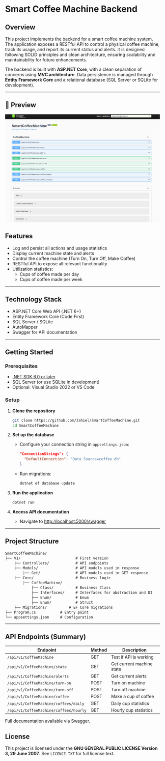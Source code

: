 ﻿# Smart Coffee Machine Backend

## Overview

This project implements the backend for a smart coffee machine system. The application exposes a RESTful API to control a physical coffee machine, track its usage, and report its current status and alerts. It is designed following SOLID principles and clean architecture, ensuring scalability and maintainability for future enhancements.

The backend is built with **ASP.NET Core**, with a clean separation of concerns using **MVC architecture**. Data persistence is managed through **Entity Framework Core** and a relational database (SQL Server or SQLite for development).

---
## 🔎 Preview
![swagger](./assets/swagger.png)

## Features

- Log and persist all actions and usage statistics
- Display current machine state and alerts
- Control the coffee machine (Turn On, Turn Off, Make Coffee)
- RESTful API to expose all relevant functionality
- Utilization statistics:
  - Cups of coffee made per day
  - Cups of coffee made per week

---

## Technology Stack

- ASP.NET Core Web API (.NET 6+)
- Entity Framework Core (Code First)
- SQL Server / SQLite
- AutoMapper
- Swagger for API documentation

---

## Getting Started

### Prerequisites

- [.NET SDK 6.0 or later](https://dotnet.microsoft.com/download)
- SQL Server (or use SQLite in development)
- Optional: Visual Studio 2022 or VS Code

### Setup

1. **Clone the repository**  
   ```bash
   git clone https://github.com/Jahiel/SmartCoffeeMachine.git
   cd SmartCoffeeMachine
   ```

2. **Set up the database**
   - Configure your connection string in `appsettings.json`:
     ```json
     "ConnectionStrings": {
       "DefaultConnection": "Data Source=coffee.db"
     }
     ```
   - Run migrations:
     ```bash
     dotnet ef database update
     ```

3. **Run the application**
   ```bash
   dotnet run
   ```

4. **Access API documentation**
   - Navigate to [http://localhost:5000/swagger](http://localhost:5000/swagger)

---

## Project Structure

```
SmartCoffeeMachine/
├── V1/                         # First version
    ├── Controllers/            # API endpoints
    ├── Models/                 # API models used in response
        ├── Get/                # API models used in GET response
    ├── Core/                   # Business logic
        ├── CoffeeMachine/            
            ├── Class/          # Business Class 
            ├── Interfaces/     # Interfaces for abstraction and DI
            ├── Enum/           # Enum
            ├── Enum/           # Struct
    ├── Migrations/          # EF Core migrations
├── Program.cs           # Entry point
└── appsettings.json     # Configuration
```

---

## API Endpoints (Summary)

| Endpoint                              | Method | Description                    |
|---------------------------------------|--------|--------------------------------|
| `/api/v1/CoffeeMachine`               | GET    | Test if API is working         |
| `/api/v1/CoffeeMachine/state`         | GET    | Get current machine state      |
| `/api/v1/CoffeeMachine/alerts`        | GET    | Get current alerts             |
| `/api/v1/CoffeeMachine/turn-on`       | POST   | Turn on machine                |
| `/api/v1/CoffeeMachine/turn-off`      | POST   | Turn off machine               |
| `/api/v1/CoffeeMachine/coffee`        | POST   | Make a cup of coffee           |
| `/api/v1/CoffeeMachine/coffees/daily` | GET    | Daily cup statistics           |
| `/api/v1/CoffeeMachine/coffees/hourly`| GET    | Hourly cup statistics          |

Full documentation available via Swagger.

## License

This project is licensed under the **GNU GENERAL PUBLIC LICENSE Version 3, 29 June 2007**. See `LICENCE.TXT` for full license text.

